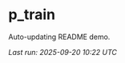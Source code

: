 # p_train

Auto-updating README demo.

<!--START_SECTION:status-->
_Last run: 2025-09-20 10:22 UTC_
<!--END_SECTION:status-->



























































































































































































































































































































































































































































































































































































































































